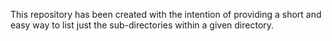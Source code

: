 This repository has been created with the intention of providing a short and easy way to list just the sub-directories within a given directory.
